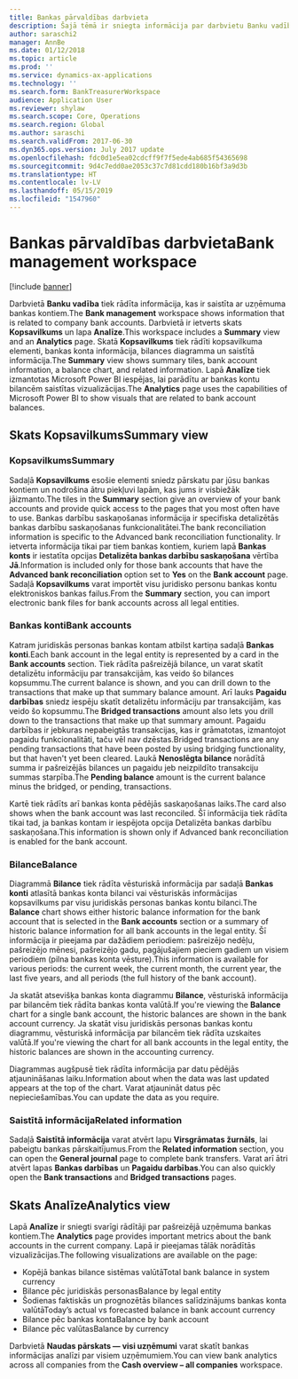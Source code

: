 ```yaml
---
title: Bankas pārvaldības darbvieta
description: Šajā tēmā ir sniegta informācija par darbvietu Banku vadība. Šajā darbvietā tiek rādīta informācija, kas ir saistīta ar uzņēmuma bankas kontiem, un tajā ir ietverts skats Kopsavilkums un lapa Analīze. Skatā Kopsavilkums tiek rādīti kopsavilkuma elementi, bankas konta informācija, bilances diagramma un saistītā informācija. Lapā Analīze tiek izmantotas Microsoft Power BI iespējas, lai parādītu ar bankas kontu bilancēm saistītas vizualizācijas.
author: saraschi2
manager: AnnBe
ms.date: 01/12/2018
ms.topic: article
ms.prod: ''
ms.service: dynamics-ax-applications
ms.technology: ''
ms.search.form: BankTreasurerWorkspace
audience: Application User
ms.reviewer: shylaw
ms.search.scope: Core, Operations
ms.search.region: Global
ms.author: saraschi
ms.search.validFrom: 2017-06-30
ms.dyn365.ops.version: July 2017 update
ms.openlocfilehash: fdc0d1e5ea02cdcff9f7f5ede4ab685f54365698
ms.sourcegitcommit: 9d4c7edd0ae2053c37c7d81cdd180b16bf3a9d3b
ms.translationtype: HT
ms.contentlocale: lv-LV
ms.lasthandoff: 05/15/2019
ms.locfileid: "1547960"
---
```

# <a name="bank-management-workspace"></a><span data-ttu-id="c9f78-106">Bankas pārvaldības darbvieta</span><span class="sxs-lookup"><span data-stu-id="c9f78-106">Bank management workspace</span></span>

[!include [banner](../includes/banner.md)]

<span data-ttu-id="c9f78-107">Darbvietā **Banku vadība** tiek rādīta informācija, kas ir saistīta ar uzņēmuma bankas kontiem.</span><span class="sxs-lookup"><span data-stu-id="c9f78-107">The **Bank management** workspace shows information that is related to company bank accounts.</span></span> <span data-ttu-id="c9f78-108">Darbvietā ir ietverts skats **Kopsavilkums** un lapa **Analīze**.</span><span class="sxs-lookup"><span data-stu-id="c9f78-108">This workspace includes a **Summary** view and an **Analytics** page.</span></span> <span data-ttu-id="c9f78-109">Skatā **Kopsavilkums** tiek rādīti kopsavilkuma elementi, bankas konta informācija, bilances diagramma un saistītā informācija.</span><span class="sxs-lookup"><span data-stu-id="c9f78-109">The **Summary** view shows summary tiles, bank account information, a balance chart, and related information.</span></span> <span data-ttu-id="c9f78-110">Lapā **Analīze** tiek izmantotas Microsoft Power BI iespējas, lai parādītu ar bankas kontu bilancēm saistītas vizualizācijas.</span><span class="sxs-lookup"><span data-stu-id="c9f78-110">The **Analytics** page uses the capabilities of Microsoft Power BI to show visuals that are related to bank account balances.</span></span>

## <a name="summary-view"></a><span data-ttu-id="c9f78-111">Skats Kopsavilkums</span><span class="sxs-lookup"><span data-stu-id="c9f78-111">Summary view</span></span>

### <a name="summary"></a><span data-ttu-id="c9f78-112">Kopsavilkums</span><span class="sxs-lookup"><span data-stu-id="c9f78-112">Summary</span></span>

<span data-ttu-id="c9f78-113">Sadaļā **Kopsavilkums** esošie elementi sniedz pārskatu par jūsu bankas kontiem un nodrošina ātru piekļuvi lapām, kas jums ir visbiežāk jāizmanto.</span><span class="sxs-lookup"><span data-stu-id="c9f78-113">The tiles in the **Summary** section give an overview of your bank accounts and provide quick access to the pages that you most often have to use.</span></span> <span data-ttu-id="c9f78-114">Bankas darbību saskaņošanas informācija ir specifiska detalizētās bankas darbību saskaņošanas funkcionalitātei.</span><span class="sxs-lookup"><span data-stu-id="c9f78-114">The bank reconciliation information is specific to the Advanced bank reconciliation functionality.</span></span> <span data-ttu-id="c9f78-115">Ir ietverta informācija tikai par tiem bankas kontiem, kuriem lapā **Bankas konts** ir iestatīta opcijas **Detalizēta bankas darbību saskaņošana** vērtība **Jā**.</span><span class="sxs-lookup"><span data-stu-id="c9f78-115">Information is included only for those bank accounts that have the **Advanced bank reconciliation** option set to **Yes** on the **Bank account** page.</span></span> <span data-ttu-id="c9f78-116">Sadaļā **Kopsavilkums** varat importēt visu juridisko personu bankas kontu elektroniskos bankas failus.</span><span class="sxs-lookup"><span data-stu-id="c9f78-116">From the **Summary** section, you can import electronic bank files for bank accounts across all legal entities.</span></span>

### <a name="bank-accounts"></a><span data-ttu-id="c9f78-117">Bankas konti</span><span class="sxs-lookup"><span data-stu-id="c9f78-117">Bank accounts</span></span>

<span data-ttu-id="c9f78-118">Katram juridiskās personas bankas kontam atbilst kartiņa sadaļā **Bankas konti**.</span><span class="sxs-lookup"><span data-stu-id="c9f78-118">Each bank account in the legal entity is represented by a card in the **Bank accounts** section.</span></span> <span data-ttu-id="c9f78-119">Tiek rādīta pašreizējā bilance, un varat skatīt detalizētu informāciju par transakcijām, kas veido šo bilances kopsummu.</span><span class="sxs-lookup"><span data-stu-id="c9f78-119">The current balance is shown, and you can drill down to the transactions that make up that summary balance amount.</span></span> <span data-ttu-id="c9f78-120">Arī lauks **Pagaidu darbības** sniedz iespēju skatīt detalizētu informāciju par transakcijām, kas veido šo kopsummu.</span><span class="sxs-lookup"><span data-stu-id="c9f78-120">The **Bridged transactions** amount also lets you drill down to the transactions that make up that summary amount.</span></span> <span data-ttu-id="c9f78-121">Pagaidu darbības ir jebkuras nepabeigtās transakcijas, kas ir grāmatotas, izmantojot pagaidu funkcionalitāti, taču vēl nav dzēstas.</span><span class="sxs-lookup"><span data-stu-id="c9f78-121">Bridged transactions are any pending transactions that have been posted by using bridging functionality, but that haven't yet been cleared.</span></span> <span data-ttu-id="c9f78-122">Laukā **Nenoslēgta bilance** norādītā summa ir pašreizējās bilances un pagaidu jeb neizpildīto transakciju summas starpība.</span><span class="sxs-lookup"><span data-stu-id="c9f78-122">The **Pending balance** amount is the current balance minus the bridged, or pending, transactions.</span></span>

<span data-ttu-id="c9f78-123">Kartē tiek rādīts arī bankas konta pēdējās saskaņošanas laiks.</span><span class="sxs-lookup"><span data-stu-id="c9f78-123">The card also shows when the bank account was last reconciled.</span></span> <span data-ttu-id="c9f78-124">Šī informācija tiek rādīta tikai tad, ja bankas kontam ir iespējota opcija Detalizēta bankas darbību saskaņošana.</span><span class="sxs-lookup"><span data-stu-id="c9f78-124">This information is shown only if Advanced bank reconciliation is enabled for the bank account.</span></span>

### <a name="balance"></a><span data-ttu-id="c9f78-125">Bilance</span><span class="sxs-lookup"><span data-stu-id="c9f78-125">Balance</span></span>

<span data-ttu-id="c9f78-126">Diagrammā **Bilance** tiek rādīta vēsturiskā informācija par sadaļā **Bankas konti** atlasītā bankas konta bilanci vai vēsturiskās informācijas kopsavilkums par visu juridiskās personas bankas kontu bilanci.</span><span class="sxs-lookup"><span data-stu-id="c9f78-126">The **Balance** chart shows either historic balance information for the bank account that is selected in the **Bank accounts** section or a summary of historic balance information for all bank accounts in the legal entity.</span></span> <span data-ttu-id="c9f78-127">Šī informācija ir pieejama par dažādiem periodiem: pašreizējo nedēļu, pašreizējo mēnesi, pašreizējo gadu, pagājušajiem pieciem gadiem un visiem periodiem (pilna bankas konta vēsture).</span><span class="sxs-lookup"><span data-stu-id="c9f78-127">This information is available for various periods: the current week, the current month, the current year, the last five years, and all periods (the full history of the bank account).</span></span> 

<span data-ttu-id="c9f78-128">Ja skatāt atsevišķa bankas konta diagrammu **Bilance**, vēsturiskā informācija par bilancēm tiek rādīta bankas konta valūtā.</span><span class="sxs-lookup"><span data-stu-id="c9f78-128">If you're viewing the **Balance** chart for a single bank account, the historic balances are shown in the bank account currency.</span></span> <span data-ttu-id="c9f78-129">Ja skatāt visu juridiskās personas bankas kontu diagrammu, vēsturiskā informācija par bilancēm tiek rādīta uzskaites valūtā.</span><span class="sxs-lookup"><span data-stu-id="c9f78-129">If you're viewing the chart for all bank accounts in the legal entity, the historic balances are shown in the accounting currency.</span></span>

<span data-ttu-id="c9f78-130">Diagrammas augšpusē tiek rādīta informācija par datu pēdējās atjaunināšanas laiku.</span><span class="sxs-lookup"><span data-stu-id="c9f78-130">Information about when the data was last updated appears at the top of the chart.</span></span> <span data-ttu-id="c9f78-131">Varat atjaunināt datus pēc nepieciešamības.</span><span class="sxs-lookup"><span data-stu-id="c9f78-131">You can update the data as you require.</span></span>

### <a name="related-information"></a><span data-ttu-id="c9f78-132">Saistītā informācija</span><span class="sxs-lookup"><span data-stu-id="c9f78-132">Related information</span></span>

<span data-ttu-id="c9f78-133">Sadaļā **Saistītā informācija** varat atvērt lapu **Virsgrāmatas žurnāls**, lai pabeigtu bankas pārskaitījumus.</span><span class="sxs-lookup"><span data-stu-id="c9f78-133">From the **Related information** section, you can open the **General journal** page to complete bank transfers.</span></span> <span data-ttu-id="c9f78-134">Varat arī ātri atvērt lapas **Bankas darbības** un **Pagaidu darbības**.</span><span class="sxs-lookup"><span data-stu-id="c9f78-134">You can also quickly open the **Bank transactions** and **Bridged transactions** pages.</span></span>

## <a name="analytics-view"></a><span data-ttu-id="c9f78-135">Skats Analīze</span><span class="sxs-lookup"><span data-stu-id="c9f78-135">Analytics view</span></span>

<span data-ttu-id="c9f78-136">Lapā **Analīze** ir sniegti svarīgi rādītāji par pašreizējā uzņēmuma bankas kontiem.</span><span class="sxs-lookup"><span data-stu-id="c9f78-136">The **Analytics** page provides important metrics about the bank accounts in the current company.</span></span> <span data-ttu-id="c9f78-137">Lapā ir pieejamas tālāk norādītās vizualizācijas.</span><span class="sxs-lookup"><span data-stu-id="c9f78-137">The following visualizations are available on the page:</span></span>

-   <span data-ttu-id="c9f78-138">Kopējā bankas bilance sistēmas valūtā</span><span class="sxs-lookup"><span data-stu-id="c9f78-138">Total bank balance in system currency</span></span>
-   <span data-ttu-id="c9f78-139">Bilance pēc juridiskās personas</span><span class="sxs-lookup"><span data-stu-id="c9f78-139">Balance by legal entity</span></span>
-   <span data-ttu-id="c9f78-140">Šodienas faktiskās un prognozētās bilances salīdzinājums bankas konta valūtā</span><span class="sxs-lookup"><span data-stu-id="c9f78-140">Today’s actual vs forecasted balance in bank account currency</span></span>
-   <span data-ttu-id="c9f78-141">Bilance pēc bankas konta</span><span class="sxs-lookup"><span data-stu-id="c9f78-141">Balance by bank account</span></span>
-   <span data-ttu-id="c9f78-142">Bilance pēc valūtas</span><span class="sxs-lookup"><span data-stu-id="c9f78-142">Balance by currency</span></span>

<span data-ttu-id="c9f78-143">Darbvietā **Naudas pārskats — visi uzņēmumi** varat skatīt bankas informācijas analīzi par visiem uzņēmumiem.</span><span class="sxs-lookup"><span data-stu-id="c9f78-143">You can view bank analytics across all companies from the **Cash overview – all companies** workspace.</span></span>
